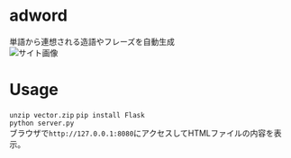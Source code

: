 # adword
単語から連想される造語やフレーズを自動生成  
![サイト画像](https://raw.github.com/wiki/ao1neko/adword/image2.png)  
# Usage
`unzip vector.zip`
`pip install Flask`  
`python server.py`    
ブラウザで`http://127.0.0.1:8080`にアクセスしてHTMLファイルの内容を表示。
